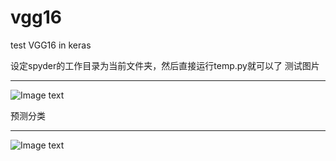 # vgg16
test VGG16 in keras

设定spyder的工作目录为当前文件夹，然后直接运行temp.py就可以了
测试图片

----
![Image text](https://github.com/handsomeboy/vgg16/blob/master/bagel.jpg)


预测分类

----
![Image text](https://github.com/handsomeboy/vgg16/blob/master/bagel_pred.png)
